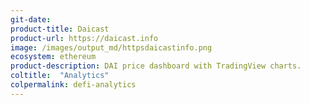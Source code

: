 ```yaml
---
git-date:
product-title: Daicast
product-url: https://daicast.info
image: /images/output_md/httpsdaicastinfo.png
ecosystem: ethereum
product-description: DAI price dashboard with TradingView charts.
coltitle:  "Analytics"
colpermalink: defi-analytics
---
```

